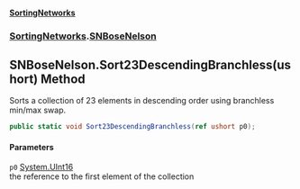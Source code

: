 #### [SortingNetworks](index.md 'index')
### [SortingNetworks](SortingNetworks.md 'SortingNetworks').[SNBoseNelson](SortingNetworks_SNBoseNelson.md 'SortingNetworks.SNBoseNelson')
## SNBoseNelson.Sort23DescendingBranchless(ushort) Method
Sorts a collection of 23 elements in descending order using branchless min/max swap.  
```csharp
public static void Sort23DescendingBranchless(ref ushort p0);
```
#### Parameters
<a name='SortingNetworks_SNBoseNelson_Sort23DescendingBranchless(ushort)_p0'></a>
`p0` [System.UInt16](https://docs.microsoft.com/en-us/dotnet/api/System.UInt16 'System.UInt16')  
the reference to the first element of the collection
  
